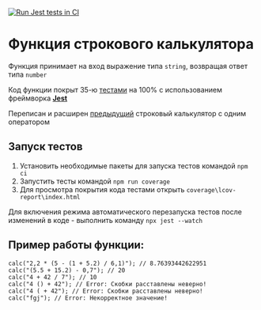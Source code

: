 [![Run Jest tests in CI](https://github.com/yalosyash/simple-calculator-advanced/actions/workflows/ci.yaml/badge.svg)](https://github.com/yalosyash/simple-calculator-advanced/actions/workflows/ci.yaml)

# Функция строкового калькулятора

Функция принимает на вход выражение типа `string`, возвращая ответ типа `number`

Код функции покрыт 35-ю [тестами](https://github.com/yalosyash/simple-calculator-advanced/blob/main/test/calc.test.ts) на 100% с использованием фреймворка [**Jest**](https://jestjs.io/ru/)

Переписан и расширен [предыдущий](https://github.com/yalosyash/calculator) строковый калькулятор с одним оператором

## Запуск тестов

1. Установить необходимые пакеты для запуска тестов командой `npm ci`
2. Запустить тесты  командой `npm run coverage`
3. Для просмотра покрытия кода тестами открыть `coverage\lcov-report\index.html`

Для включения режима автоматического перезапуска тестов после изменений в коде - выполнить команду `npx jest --watch`

## Пример работы функции:
```
calc("2,2 * (5 - (1 + 5.2) / 6,1)"); // 8.76393442622951
calc("(5.5 + 15.2) - 0,7"); // 20
calc("4 + 42 / 7"); // 10
calc("4 () + 42"); // Error: Скобки расставлены неверно!
calc("4 ( + 42"); // Error: Скобки расставлены неверно!
calc("fgj"); // Error: Некорректное значение!
```